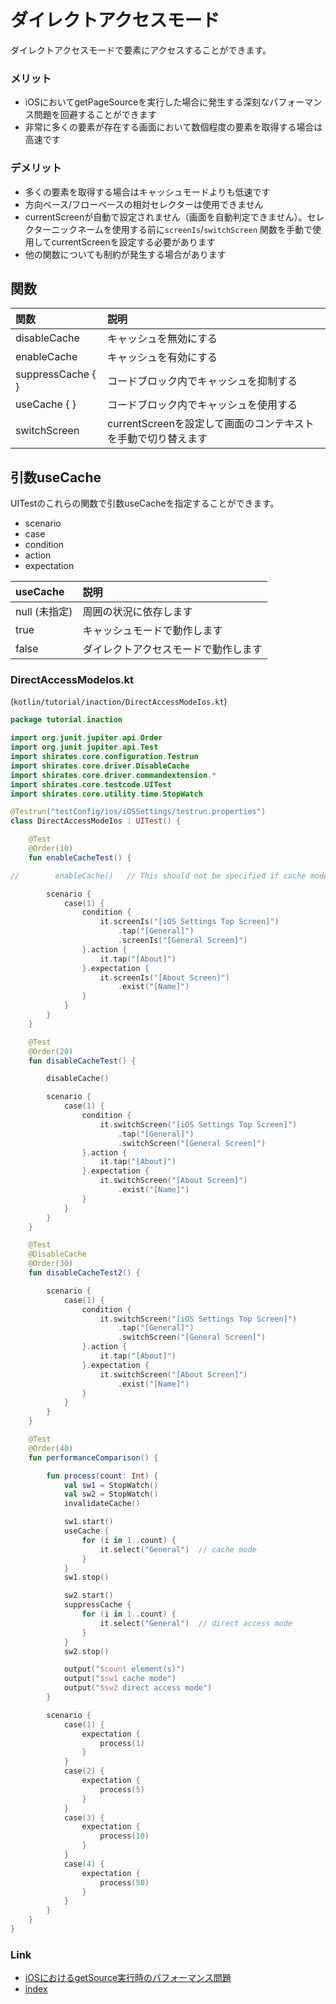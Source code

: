 # ダイレクトアクセスモード

ダイレクトアクセスモードで要素にアクセスすることができます。

### メリット

- iOSにおいてgetPageSourceを実行した場合に発生する深刻なパフォーマンス問題を回避することができます
- 非常に多くの要素が存在する画面において数個程度の要素を取得する場合は高速です

### デメリット

- 多くの要素を取得する場合はキャッシュモードよりも低速です
- 方向ベース/フローベースの相対セレクターは使用できません
- currentScreenが自動で設定されません（画面を自動判定できません）。セレクターニックネームを使用する前に`screenIs`/`switchScreen`
  関数を手動で使用してcurrentScreenを設定する必要があります
- 他の関数についても制約が発生する場合があります

## 関数

| 関数                | 説明                                    |
|:------------------|:--------------------------------------|
| disableCache      | キャッシュを無効にする                           |
| enableCache       | キャッシュを有効にする                           |
| suppressCache { } | コードブロック内でキャッシュを抑制する                   |
| useCache { }      | コードブロック内でキャッシュを使用する                   |
| switchScreen      | currentScreenを設定して画面のコンテキストを手動で切り替えます |

## 引数useCache

UITestのこれらの関数で引数useCacheを指定することができます。

- scenario
- case
- condition
- action
- expectation

| useCache   | 説明                 |
|:-----------|:-------------------|
| null (未指定) | 周囲の状況に依存します        |
| true       | キャッシュモードで動作します     |
| false      | ダイレクトアクセスモードで動作します |

### DirectAccessModeIos.kt

(`kotlin/tutorial/inaction/DirectAccessModeIos.kt`)

```kotlin
package tutorial.inaction

import org.junit.jupiter.api.Order
import org.junit.jupiter.api.Test
import shirates.core.configuration.Testrun
import shirates.core.driver.DisableCache
import shirates.core.driver.commandextension.*
import shirates.core.testcode.UITest
import shirates.core.utility.time.StopWatch

@Testrun("testConfig/ios/iOSSettings/testrun.properties")
class DirectAccessModeIos : UITest() {

    @Test
    @Order(10)
    fun enableCacheTest() {

//        enableCache()   // This should not be specified if cache mode is default

        scenario {
            case(1) {
                condition {
                    it.screenIs("[iOS Settings Top Screen]")
                        .tap("[General]")
                        .screenIs("[General Screen]")
                }.action {
                    it.tap("[About]")
                }.expectation {
                    it.screenIs("[About Screen]")
                        .exist("[Name]")
                }
            }
        }
    }

    @Test
    @Order(20)
    fun disableCacheTest() {

        disableCache()

        scenario {
            case(1) {
                condition {
                    it.switchScreen("[iOS Settings Top Screen]")
                        .tap("[General]")
                        .switchScreen("[General Screen]")
                }.action {
                    it.tap("[About]")
                }.expectation {
                    it.switchScreen("[About Screen]")
                        .exist("[Name]")
                }
            }
        }
    }

    @Test
    @DisableCache
    @Order(30)
    fun disableCacheTest2() {

        scenario {
            case(1) {
                condition {
                    it.switchScreen("[iOS Settings Top Screen]")
                        .tap("[General]")
                        .switchScreen("[General Screen]")
                }.action {
                    it.tap("[About]")
                }.expectation {
                    it.switchScreen("[About Screen]")
                        .exist("[Name]")
                }
            }
        }
    }

    @Test
    @Order(40)
    fun performanceComparison() {

        fun process(count: Int) {
            val sw1 = StopWatch()
            val sw2 = StopWatch()
            invalidateCache()

            sw1.start()
            useCache {
                for (i in 1..count) {
                    it.select("General")  // cache mode
                }
            }
            sw1.stop()

            sw2.start()
            suppressCache {
                for (i in 1..count) {
                    it.select("General")  // direct access mode
                }
            }
            sw2.stop()

            output("$count element(s)")
            output("$sw1 cache mode")
            output("$sw2 direct access mode")
        }

        scenario {
            case(1) {
                expectation {
                    process(1)
                }
            }
            case(2) {
                expectation {
                    process(5)
                }
            }
            case(3) {
                expectation {
                    process(10)
                }
            }
            case(4) {
                expectation {
                    process(50)
                }
            }
        }
    }
}
```

### Link

- [iOSにおけるgetSource実行時のパフォーマンス問題](performance_problem_of_getpagesource_in_ios_ja.md)
- [index](../../index_ja.md)
